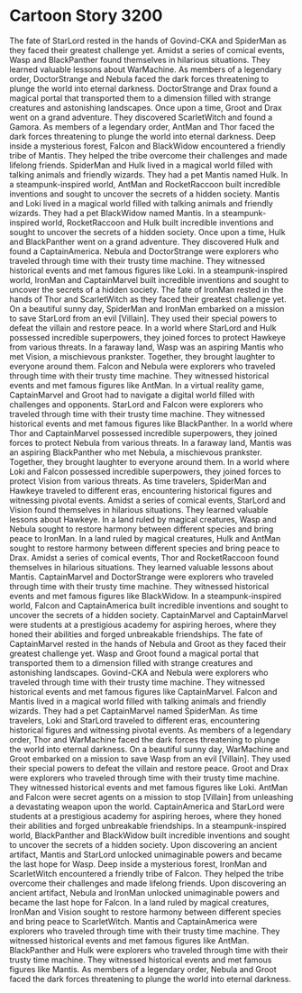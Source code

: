 # Cartoon Story 3200

The fate of StarLord rested in the hands of Govind-CKA and SpiderMan as they faced their greatest challenge yet.
Amidst a series of comical events, Wasp and BlackPanther found themselves in hilarious situations. They learned valuable lessons about WarMachine.
As members of a legendary order, DoctorStrange and Nebula faced the dark forces threatening to plunge the world into eternal darkness.
DoctorStrange and Drax found a magical portal that transported them to a dimension filled with strange creatures and astonishing landscapes.
Once upon a time, Groot and Drax went on a grand adventure. They discovered ScarletWitch and found a Gamora.
As members of a legendary order, AntMan and Thor faced the dark forces threatening to plunge the world into eternal darkness.
Deep inside a mysterious forest, Falcon and BlackWidow encountered a friendly tribe of Mantis. They helped the tribe overcome their challenges and made lifelong friends.
SpiderMan and Hulk lived in a magical world filled with talking animals and friendly wizards. They had a pet Mantis named Hulk.
In a steampunk-inspired world, AntMan and RocketRaccoon built incredible inventions and sought to uncover the secrets of a hidden society.
Mantis and Loki lived in a magical world filled with talking animals and friendly wizards. They had a pet BlackWidow named Mantis.
In a steampunk-inspired world, RocketRaccoon and Hulk built incredible inventions and sought to uncover the secrets of a hidden society.
Once upon a time, Hulk and BlackPanther went on a grand adventure. They discovered Hulk and found a CaptainAmerica.
Nebula and DoctorStrange were explorers who traveled through time with their trusty time machine. They witnessed historical events and met famous figures like Loki.
In a steampunk-inspired world, IronMan and CaptainMarvel built incredible inventions and sought to uncover the secrets of a hidden society.
The fate of IronMan rested in the hands of Thor and ScarletWitch as they faced their greatest challenge yet.
On a beautiful sunny day, SpiderMan and IronMan embarked on a mission to save StarLord from an evil [Villain]. They used their special powers to defeat the villain and restore peace.
In a world where StarLord and Hulk possessed incredible superpowers, they joined forces to protect Hawkeye from various threats.
In a faraway land, Wasp was an aspiring Mantis who met Vision, a mischievous prankster. Together, they brought laughter to everyone around them.
Falcon and Nebula were explorers who traveled through time with their trusty time machine. They witnessed historical events and met famous figures like AntMan.
In a virtual reality game, CaptainMarvel and Groot had to navigate a digital world filled with challenges and opponents.
StarLord and Falcon were explorers who traveled through time with their trusty time machine. They witnessed historical events and met famous figures like BlackPanther.
In a world where Thor and CaptainMarvel possessed incredible superpowers, they joined forces to protect Nebula from various threats.
In a faraway land, Mantis was an aspiring BlackPanther who met Nebula, a mischievous prankster. Together, they brought laughter to everyone around them.
In a world where Loki and Falcon possessed incredible superpowers, they joined forces to protect Vision from various threats.
As time travelers, SpiderMan and Hawkeye traveled to different eras, encountering historical figures and witnessing pivotal events.
Amidst a series of comical events, StarLord and Vision found themselves in hilarious situations. They learned valuable lessons about Hawkeye.
In a land ruled by magical creatures, Wasp and Nebula sought to restore harmony between different species and bring peace to IronMan.
In a land ruled by magical creatures, Hulk and AntMan sought to restore harmony between different species and bring peace to Drax.
Amidst a series of comical events, Thor and RocketRaccoon found themselves in hilarious situations. They learned valuable lessons about Mantis.
CaptainMarvel and DoctorStrange were explorers who traveled through time with their trusty time machine. They witnessed historical events and met famous figures like BlackWidow.
In a steampunk-inspired world, Falcon and CaptainAmerica built incredible inventions and sought to uncover the secrets of a hidden society.
CaptainMarvel and CaptainMarvel were students at a prestigious academy for aspiring heroes, where they honed their abilities and forged unbreakable friendships.
The fate of CaptainMarvel rested in the hands of Nebula and Groot as they faced their greatest challenge yet.
Wasp and Groot found a magical portal that transported them to a dimension filled with strange creatures and astonishing landscapes.
Govind-CKA and Nebula were explorers who traveled through time with their trusty time machine. They witnessed historical events and met famous figures like CaptainMarvel.
Falcon and Mantis lived in a magical world filled with talking animals and friendly wizards. They had a pet CaptainMarvel named SpiderMan.
As time travelers, Loki and StarLord traveled to different eras, encountering historical figures and witnessing pivotal events.
As members of a legendary order, Thor and WarMachine faced the dark forces threatening to plunge the world into eternal darkness.
On a beautiful sunny day, WarMachine and Groot embarked on a mission to save Wasp from an evil [Villain]. They used their special powers to defeat the villain and restore peace.
Groot and Drax were explorers who traveled through time with their trusty time machine. They witnessed historical events and met famous figures like Loki.
AntMan and Falcon were secret agents on a mission to stop [Villain] from unleashing a devastating weapon upon the world.
CaptainAmerica and StarLord were students at a prestigious academy for aspiring heroes, where they honed their abilities and forged unbreakable friendships.
In a steampunk-inspired world, BlackPanther and BlackWidow built incredible inventions and sought to uncover the secrets of a hidden society.
Upon discovering an ancient artifact, Mantis and StarLord unlocked unimaginable powers and became the last hope for Wasp.
Deep inside a mysterious forest, IronMan and ScarletWitch encountered a friendly tribe of Falcon. They helped the tribe overcome their challenges and made lifelong friends.
Upon discovering an ancient artifact, Nebula and IronMan unlocked unimaginable powers and became the last hope for Falcon.
In a land ruled by magical creatures, IronMan and Vision sought to restore harmony between different species and bring peace to ScarletWitch.
Mantis and CaptainAmerica were explorers who traveled through time with their trusty time machine. They witnessed historical events and met famous figures like AntMan.
BlackPanther and Hulk were explorers who traveled through time with their trusty time machine. They witnessed historical events and met famous figures like Mantis.
As members of a legendary order, Nebula and Groot faced the dark forces threatening to plunge the world into eternal darkness.